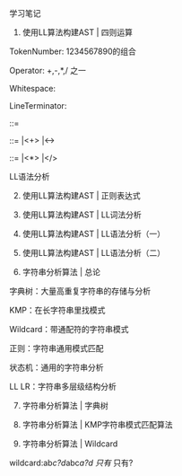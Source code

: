 学习笔记

1. 使用LL算法构建AST | 四则运算

TokenNumber:
1234567890的组合

Operator: +,-,*,/ 之一

Whitespace:<sp>

LineTerminator:<LF><CR>

<Expression>::=<AdditiveExpression><EOF>

<AdditiveExpression>::=<MultiplicativeExpression>
|<AdditiveExpression><+><MultiplicativeExpression>
|<AdditiveExpression><-><MultiplicativeExpression>

<MultiplicativeExpression>::=
<Number>
|<MultiplicativeExpression><*><Number>
|<MultiplicativeExpression></><Number>

LL语法分析


2. 使用LL算法构建AST | 正则表达式


3. 使用LL算法构建AST | LL词法分析


4. 使用LL算法构建AST | LL语法分析（一）


5. 使用LL算法构建AST | LL语法分析（二）


6. 字符串分析算法 | 总论

字典树：大量高重复字符串的存储与分析 

KMP：在长字符串里找模式

Wildcard：带通配符的字符串模式

正则：字符串通用模式匹配

状态机：通用的字符串分析

LL LR：字符串多层级结构分析


7. 字符串分析算法 | 字典树


8. 字符串分析算法 | KMP字符串模式匹配算法


9. 字符串分析算法 | Wildcard

wildcard:ab*c?d*abc*a?d
只有*
只有?



